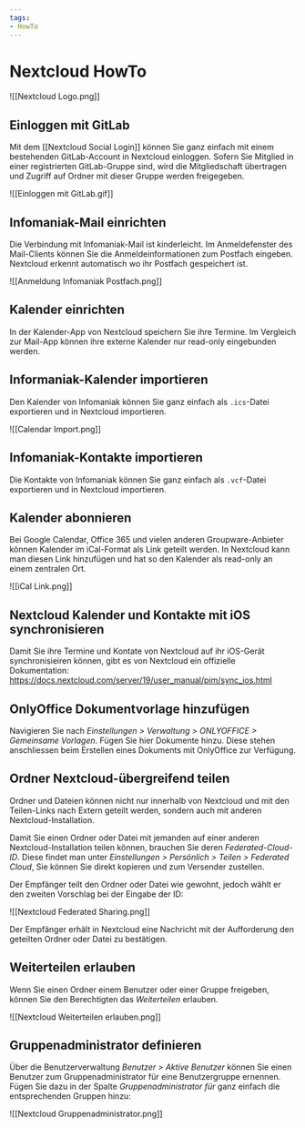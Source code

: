 ```yaml
---
tags:
- HowTo
---
```

# Nextcloud HowTo

![[Nextcloud Logo.png]]

## Einloggen mit GitLab

Mit dem [[Nextcloud Social Login]] können Sie ganz einfach mit einem bestehenden GitLab-Account in Nextcloud einloggen. Sofern Sie Mitglied in einer registrierten GitLab-Gruppe sind, wird die Mitgliedschaft übertragen und Zugriff auf Ordner mit dieser Gruppe werden freigegeben. 

![[Einloggen mit GitLab.gif]]

## Infomaniak-Mail einrichten

Die Verbindung mit Infomaniak-Mail ist kinderleicht. Im Anmeldefenster des Mail-Clients können Sie die Anmeldeinformationen zum Postfach eingeben. Nextcloud erkennt automatisch wo ihr Postfach gespeichert ist.

![[Anmeldung Infomaniak Postfach.png]]

## Kalender einrichten

In der Kalender-App von Nextcloud speichern Sie ihre Termine. Im Vergleich zur Mail-App können ihre externe Kalender nur read-only eingebunden werden.

## Informaniak-Kalender importieren

Den Kalender von Infomaniak können Sie ganz einfach als `.ics`-Datei exportieren und in Nextcloud importieren.

![[Calendar Import.png]]

## Infomaniak-Kontakte importieren

Die Kontakte von Infomaniak können Sie ganz einfach als `.vcf`-Datei exportieren und in Nextcloud importieren.

## Kalender abonnieren

Bei Google Calendar, Office 365 und vielen anderen Groupware-Anbieter können Kalender im iCal-Format als Link geteilt werden. In Nextcloud kann man diesen Link  hinzufügen und hat so den Kalender als read-only an einem zentralen Ort.

![[iCal Link.png]]

## Nextcloud Kalender und Kontakte mit iOS synchronisieren

Damit Sie ihre Termine und Kontate von Nextcloud auf ihr iOS-Gerät synchronisieiren können, gibt es von Nextcloud ein offizielle Dokumentation: <https://docs.nextcloud.com/server/19/user_manual/pim/sync_ios.html>

## OnlyOffice Dokumentvorlage hinzufügen

Navigieren Sie nach *Einstellungen > Verwaltung > ONLYOFFICE > Gemeinsame Vorlagen*. Fügen Sie hier Dokumente hinzu. Diese stehen anschliessen beim Erstellen eines Dokuments mit OnlyOffice zur Verfügung.

## Ordner Nextcloud-übergreifend teilen

Ordner und Dateien können nicht nur innerhalb von Nextcloud und mit den Teilen-Links nach Extern geteilt werden, sondern auch mit anderen Nextcloud-Installation.

Damit Sie einen Ordner oder Datei mit jemanden auf einer anderen Nextcloud-Installation teilen können, brauchen Sie deren *Federated-Cloud-ID*. Diese findet man unter *Einstellungen > Persönlich > Teilen > Federated Cloud*, Sie können Sie direkt kopieren und zum Versender zustellen.

Der Empfänger teilt den Ordner oder Datei wie gewohnt, jedoch wählt er den zweiten Vorschlag bei der Eingabe der ID:

![[Nextcloud Federated Sharing.png]]

Der Empfänger erhält in Nextcloud eine Nachricht mit der Aufforderung den geteilten Ordner oder Datei zu bestätigen.

## Weiterteilen erlauben

Wenn Sie einen Ordner einem Benutzer oder einer Gruppe freigeben, können Sie den Berechtigten das *Weiterteilen* erlauben.

![[Nextcloud Weiterteilen erlauben.png]]

## Gruppenadministrator definieren

Über die Benutzerverwaltung *Benutzer > Aktive Benutzer* können Sie einen Benutzer zum Gruppenadministrator für eine Benutzergruppe ernennen. Fügen Sie dazu in der Spalte *Gruppenadministrator für* ganz einfach die entsprechenden Gruppen hinzu:

![[Nextcloud Gruppenadministrator.png]]